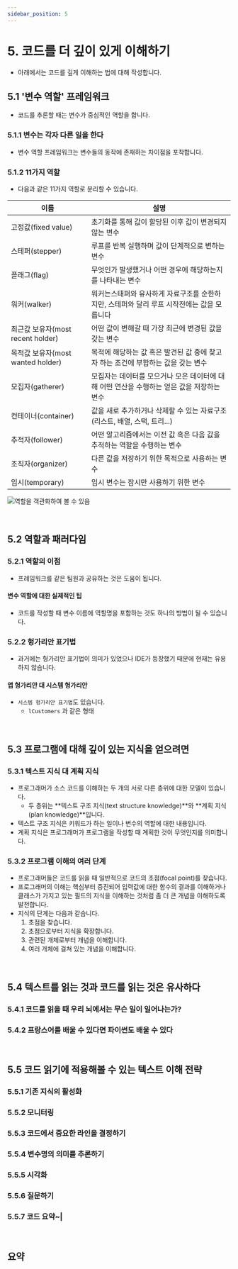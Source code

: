 ```yaml
---
sidebar_position: 5
---
```


# 5. 코드를 더 깊이 있게 이해하기

- 아래에서는 코드를 깊게 이해하는 법에 대해 작성합니다.

## 5.1 '변수 역할' 프레임워크

- 코드를 추론할 때는 변수가 중심적인 역할을 합니다.

### 5.1.1 변수는 각자 다른 일을 한다

- 변수 역할 프레임워크는 변수들의 동작에 존재하는 차이점을 포착합니다.

### 5.1.2 11가지 역할

- 다음과 같은 11가지 역할로 분리할 수 있습니다.

|이름|설명|
|-|---|
|고정값(fixed value)|초기화를 통해 값이 할당된 이후 값이 변경되지 않는 변수|
|스테퍼(stepper)|루프를 반복 실행하며 값이 단계적으로 변하는 변수|
|플래그(flag)|무엇인가 발생했거나 어떤 경우에 해당하는지를 나타내는 변수|
|워커(walker)|워커는스태퍼와 유사하게 자료구조를 순한하지만, 스테퍼와 달리 루프 시작전에는 값을 모릅니다|
|최근값 보유자(most recent holder)|어떤 값이 변해갈 때 가장 최근에 변경된 값을 갖는 변수|
|목적값 보유자(most wanted holder)|목적에 해당하는 값 혹은 발견된 값 중에 찾고자 하는 조건에 부합하는 값을 갖는 변수|
|모집자(gatherer)|모집자는 데이터를 모으거나 모은 데이터에 대해 어떤 연산을 수행하는 얻은 값을 저장하는 변수|
|컨테이너(container)|값을 새로 추가하거나 삭제할 수 있는 자료구조(리스트, 배열, 스택, 트리...)|
|추적자(follower)|어떤 알고리즘에서는 이전 값 혹은 다음 값을 추적하는 역할을 수행하는 변수|
|조직자(organizer)|다른 값을 저장하기 위한 목적으로 사용하는 변수|
|임시(temporary)|임시 변수는 잠시만 사용하기 위한 변수|

![역할을 객관화하여 볼 수 있음](https://user-images.githubusercontent.com/42582516/179427261-a5340950-9ad9-4152-afd4-d60b1034cfba.png)


<br/>

## 5.2 역할과 패러다임

### 5.2.1 역할의 이점

- 프레임워크를 같은 팀원과 공유하는 것은 도움이 됩니다.

#### 변수 역할에 대한 실제적인 팁

- 코드를 작성할 때 변수 이름에 역할명을 포함하는 것도 하나의 방법이 될 수 있습니다.

### 5.2.2 헝가리안 표기법

- 과거에는 헝가리안 표기법이 의미가 있었으나 IDE가 등장했기 때문에 현재는 유용하지 않습니다.

#### 앱 헝가리안 대 시스템 헝가리안

- `시스템 헝가리안 표기법`도 있습니다.
  - `lCustomers` 과 같은 형태

<br/>

## 5.3 프로그램에 대해 깊이 있는 지식을 얻으려면

### 5.3.1 텍스트 지식 대 계획 지식

- 프로그래머가 소스 코드를 이해하는 두 개의 서로 다른 층위에 대한 모델이 있습니다.
  - 두 층위는 **텍스트 구조 지식(text structure knowledge)**와 **계획 지식(plan knowledge)**입니다.
- 텍스트 구조 지식은 키워드가 하는 일이나 변수의 역할에 대한 내용입니다.
- 계획 지식은 프로그래머가 프로그램을 작성할 때 계획한 것이 무엇인지를 의미합니다.

### 5.3.2 프로그램 이해의 여러 단계

- 프로그래머들은 코드를 읽을 때 일반적으로 코드의 초점(focal point)를 찾습니다.
- 프로그래머의 이해는 핵심부터 증진되어 입력값에 대한 함수의 결과를 이해하거나 클래스가 가지고 있는 필드의 지식을 이해하는 것처럼 좀 더 큰 개념을 이해하도록 발전합니다.
- 지식의 단계는 다음과 같습니다.
  1. 초점을 찾습니다.
  2. 초점으로부터 지식을 확장합니다.
  3. 관련된 개체로부터 개념을 이해합니다.
  4. 여러 개체에 걸쳐 있는 개념을 이해합니다.

<br/>

## 5.4 텍스트를 읽는 것과 코드를 읽는 것은 유사하다

### 5.4.1 코드를 읽을 때 우리 뇌에서는 무슨 일이 일어나는가?

### 5.4.2 프랑스어를 배울 수 있다면 파이썬도 배울 수 있다

<br/>

## 5.5 코드 읽기에 적용해볼 수 있는 텍스트 이해 전략

### 5.5.1 기존 지식의 활성화

### 5.5.2 모니터링

### 5.5.3 코드에서 중요한 라인을 결정하기

### 5.5.4 변수명의 의미를 추론하기

### 5.5.5 시각화

### 5.5.6 질문하기

### 5.5.7 코드 요약~|

<br/>

## 요약